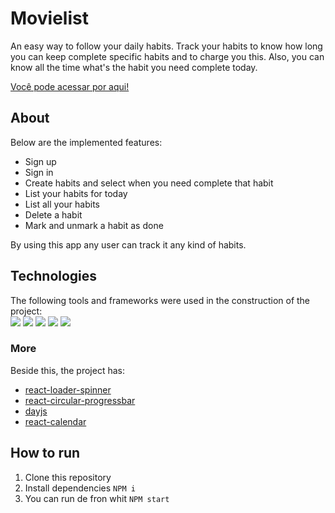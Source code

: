 # Movielist

An easy way to follow your daily habits. Track your habits to know how long you can keep complete specific habits and to charge you this. Also, you can know all the time what's the habit you need complete today.

<a href="http://18.206.126.112/">Você pode acessar por aqui!</a>

## About
Below are the implemented features:
- Sign up
- Sign in
- Create habits and select when you need complete that habit
- List your habits for today
- List all your habits
- Delete a habit
- Mark and unmark a habit as done

By using this app any user can track it any kind of habits.

## Technologies
The following tools and frameworks were used in the construction of the project:
<br/>
<img src="https://img.shields.io/badge/React-20232A?style=for-the-badge&logo=react&logoColor=61DAFB"/>
<img src="https://img.shields.io/badge/styled--components-DB7093?style=for-the-badge&logo=styled-components&logoColor=white"/>
<img src="https://img.shields.io/badge/React_Router-CA4245?style=for-the-badge&logo=react-router&logoColor=white"/>
<img src="https://camo.githubusercontent.com/02621d023c99135970b1abbfe932b6a6a0b2e42aaebedae5f8299fd88d9ce029/68747470733a2f2f696d672e736869656c64732e696f2f62616467652f6178696f732532302d2532333230323332612e7376673f267374796c653d666f722d7468652d626164676526636f6c6f723d696e666f726d6174696f6e616c"/>
<img src="https://camo.githubusercontent.com/41d7c6da357d2344cd832f0d738839951e0d43a23064154c07d80a67dd74c5f4/68747470733a2f2f696d672e736869656c64732e696f2f62616467652f72656163742d69636f6e732532302d2532333230323332612e7376673f267374796c653d666f722d7468652d626164676526636f6c6f723d663238646337266c6f676f3d72656163742d69636f6e73266c6f676f436f6c6f723d253233363144414642"/>
### More
Beside this, the project has:
- [react-loader-spinner](https://www.npmjs.com/package/react-loader-spinner)
- [react-circular-progressbar](https://www.npmjs.com/package/react-circular-progressbar)
- [dayjs](https://day.js.org/)
- [react-calendar](https://www.npmjs.com/package/react-calendar)


## How to run
1. Clone this repository
2. Install dependencies
<code>NPM i    </code>
3. You can run de fron whit
<code>NPM start</code>
